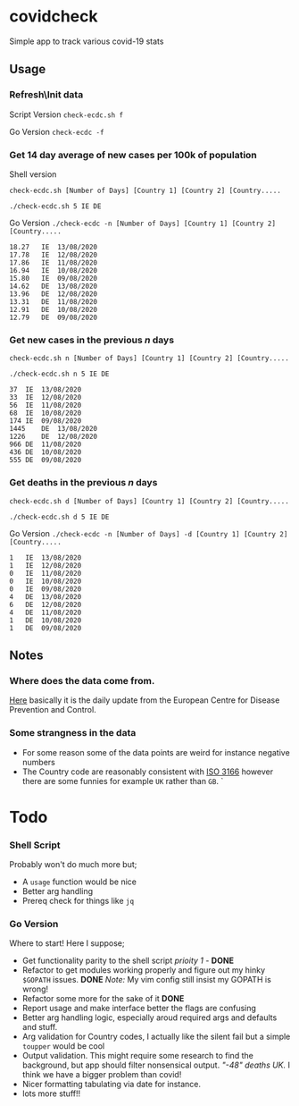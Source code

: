 # covidcheck

Simple app to track various covid-19 stats 

## Usage 

### Refresh\Init data 

Script Version
`check-ecdc.sh f` 

Go Version
`check-ecdc -f`


### Get 14 day average of new cases per 100k of population

Shell version

`check-ecdc.sh [Number of Days] [Country 1] [Country 2] [Country.....` 

`./check-ecdc.sh 5 IE DE` 

Go Version
`./check-ecdc -n [Number of Days] [Country 1] [Country 2] [Country.....`

```
18.27	IE	13/08/2020
17.78	IE	12/08/2020
17.86	IE	11/08/2020
16.94	IE	10/08/2020
15.80	IE	09/08/2020
14.62	DE	13/08/2020
13.96	DE	12/08/2020
13.31	DE	11/08/2020
12.91	DE	10/08/2020
12.79	DE	09/08/2020
```

### Get new cases in the previous _n_ days  


`check-ecdc.sh n [Number of Days] [Country 1] [Country 2] [Country.....` 

`./check-ecdc.sh n 5 IE DE` 

```
37	IE	13/08/2020
33	IE	12/08/2020
56	IE	11/08/2020
68	IE	10/08/2020
174	IE	09/08/2020
1445	DE	13/08/2020
1226	DE	12/08/2020
966	DE	11/08/2020
436	DE	10/08/2020
555	DE	09/08/2020
```

### Get deaths in the previous _n_ days  


`check-ecdc.sh d [Number of Days] [Country 1] [Country 2] [Country.....` 

`./check-ecdc.sh d 5 IE DE` 

Go Version
`./check-ecdc -n [Number of Days] -d [Country 1] [Country 2] [Country.....`


```
1	IE	13/08/2020
1	IE	12/08/2020
0	IE	11/08/2020
0	IE	10/08/2020
0	IE	09/08/2020
4	DE	13/08/2020
6	DE	12/08/2020
4	DE	11/08/2020
1	DE	10/08/2020
1	DE	09/08/2020
```

## Notes 

### Where does the data come from. 

[Here](https://www.ecdc.europa.eu/en/publications-data/download-todays-data-geographic-distribution-covid-19-cases-worldwide) basically it is the daily update from the European Centre for Disease Prevention and Control.

### Some strangness in the data 

* For some reason some of the data points are weird for instance negative numbers 
* The Country code are reasonably consistent with [ISO 3166](https://www.iban.com/country-codes) however there are some funnies for example `UK` rather than `GB`.
`


# Todo

### Shell Script
Probably won't do much more but;
  * A `usage` function would be nice
  * Better arg handling
  * Prereq check for things like `jq`

### Go Version
Where to start! Here I suppose;
  * Get functionality parity to the shell script *prioity 1* - **DONE**
  * Refactor to get modules working properly and figure out my hinky `$GOPATH` issues. **DONE** _Note:_ My vim config still insist my GOPATH is wrong!
  * Refactor some more for the sake of it **DONE**
  * Report usage and make interface better the flags are confusing
  * Better arg handling logic, especially aroud required args and defaults and stuff.
  * Arg validation for Country codes, I actually like the silent fail but a simple `toupper` would be cool
  * Output validation. This might require some research to find the background, but app should filter nonsensical output. _"-48" deaths UK._ I think we have a bigger problem than covid!
  * Nicer formatting tabulating via date for instance.
  * lots more stuff!!


